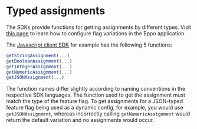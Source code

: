 # Typed assignments

The SDKs provide functions for getting assignments by different types. Visit [this page](/feature-flagging/flag-variations) to learn how to configure flag variations in the Eppo application.

The [Javascript client SDK](/sdks/client-sdks/javascript) for example has the following 5 functions:

```javascript
getStringAssignment(...)
getBooleanAssignment(...)
getIntegerAssignment(...)
getNumericAssignment(...)
getJSONAssignment(...)
```

The function names differ slightly according to naming conventions in the respective SDK languages. The function used to get the assignment must match the type of the feature flag. To get assignments for a JSON-typed feature flag being used as a dynamic config, for example, you would use `getJSONAssignment`, whereas incorrectly calling `getNumericAssignment` would return the default variation and no assignments would occur.
